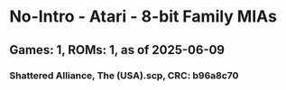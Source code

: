 # No-Intro - Atari - 8-bit Family MIAs
## Games: 1, ROMs: 1, as of 2025-06-09

### Shattered Alliance, The (USA).scp, CRC: b96a8c70
